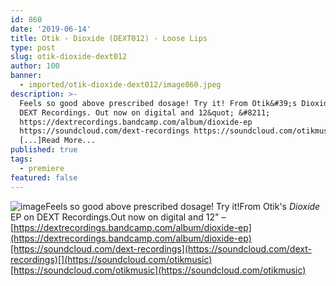 ```yaml
---
id: 860
date: '2019-06-14'
title: Otik - Dioxide (DEXT012) - Loose Lips
type: post
slug: otik-dioxide-dext012
author: 100
banner:
  - imported/otik-dioxide-dext012/image860.jpeg
description: >-
  Feels so good above prescribed dosage! Try it! From Otik&#39;s Dioxide EP on
  DEXT Recordings. Out now on digital and 12&quot; &#8211;
  https://dextrecordings.bandcamp.com/album/dioxide-ep
  https://soundcloud.com/dext-recordings https://soundcloud.com/otikmusic
  [...]Read More...
published: true
tags:
  - premiere
featured: false
---
```

![image](../imported/otik-dioxide-dext012/image860.jpeg)Feels so good above prescribed dosage! Try it!From Otik's _Dioxide_ EP on DEXT Recordings.Out now on digital and 12" – [](https://dextrecordings.bandcamp.com/album/dioxide-ep)[https://dextrecordings.bandcamp.com/album/dioxide-ep](https://dextrecordings.bandcamp.com/album/dioxide-ep)[https://soundcloud.com/dext-recordings](https://soundcloud.com/dext-recordings)[](https://soundcloud.com/otikmusic)[https://soundcloud.com/otikmusic](https://soundcloud.com/otikmusic)
